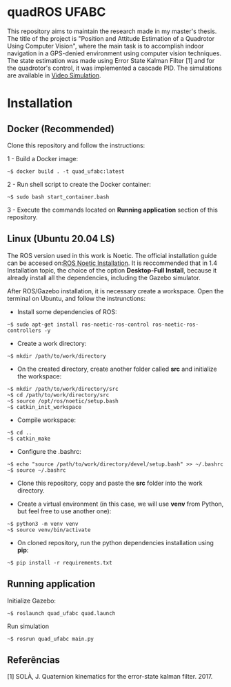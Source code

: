 # quadROS UFABC

This repository aims to maintain the research made in my master's thesis. The title of the project is "Position and Attitude Estimation of a Quadrotor Using Computer Vision", where the main task is to accomplish indoor navigation in a GPS-denied environment using computer vision techniques. The state estimation was made using Error State Kalman Filter [1] and for the quadrotor's control, it was implemented a cascade PID. The simulations are available in [Video Simulation](https://youtu.be/_FUcOvvbstQ).


# Installation

## Docker (Recommended)

Clone this repository and follow the instructions:

1 - Build a Docker image:

```
~$ docker build . -t quad_ufabc:latest
```
2 - Run shell script to create the Docker container:

```
~$ sudo bash start_container.bash
```

3 - Execute the commands located on **Running application** section of this repository.

## Linux (Ubuntu 20.04 LS)

The ROS version used in this work is Noetic. The official installation guide can be accesed on:[ROS Noetic Installation](http://wiki.ros.org/noetic/Installation/Ubuntu). It is reccommended that in 1.4 Installation topic, the choice of the option **Desktop-Full Install**, because it already install all the dependencies, including the Gazebo simulator. 

After ROS/Gazebo installation, it is necessary create a workspace. Open the terminal on Ubuntu, and follow the instrunctions:

- Install some dependencies of ROS:

```
~$ sudo apt-get install ros-noetic-ros-control ros-noetic-ros-controllers -y
```

- Create a work directory:

```
~$ mkdir /path/to/work/directory
```

- On the created directory, create another folder called **src** and initialize the workspace:

```
~$ mkdir /path/to/work/directory/src
~$ cd /path/to/work/directory/src
~$ source /opt/ros/noetic/setup.bash
~$ catkin_init_workspace 
```

- Compile workspace:

```
~$ cd ..
~$ catkin_make
```
- Configure the .bashrc:

```
~$ echo "source /path/to/work/directory/devel/setup.bash" >> ~/.bashrc
~$ source ~/.bashrc
```

- Clone this repository, copy and paste the **src** folder into the work directory.

- Create a virtual environment (in this case, we will use __venv__ from Python, but feel free to use another one):

```
~$ python3 -m venv venv
~$ source venv/bin/activate
```

- On cloned repository, run the python dependencies installation using __pip__:
```
~$ pip install -r requirements.txt
```

## Running application

Initialize Gazebo:

```
~$ roslaunch quad_ufabc quad.launch
```

Run simulation

```
~$ rosrun quad_ufabc main.py
```


## Referências

[1] SOLÀ, J. Quaternion kinematics for the error-state kalman filter. 2017.
